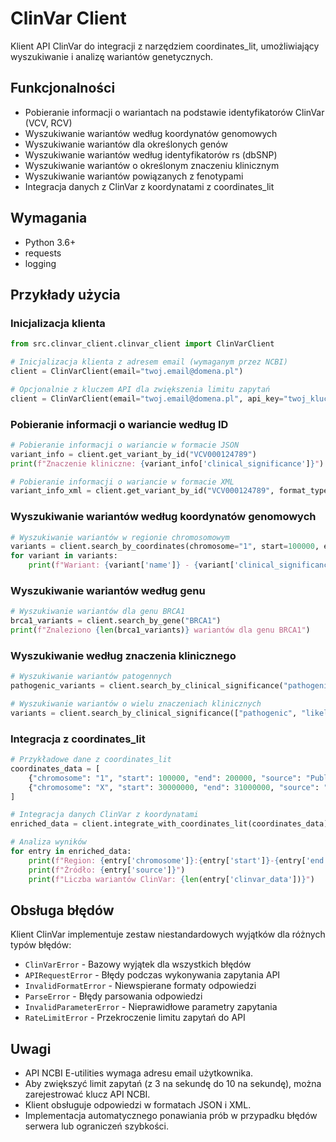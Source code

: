 # ClinVar Client

Klient API ClinVar do integracji z narzędziem coordinates_lit, umożliwiający wyszukiwanie i analizę wariantów genetycznych.

## Funkcjonalności

- Pobieranie informacji o wariantach na podstawie identyfikatorów ClinVar (VCV, RCV)
- Wyszukiwanie wariantów według koordynatów genomowych
- Wyszukiwanie wariantów dla określonych genów
- Wyszukiwanie wariantów według identyfikatorów rs (dbSNP)
- Wyszukiwanie wariantów o określonym znaczeniu klinicznym
- Wyszukiwanie wariantów powiązanych z fenotypami
- Integracja danych z ClinVar z koordynatami z coordinates_lit

## Wymagania

- Python 3.6+
- requests
- logging

## Przykłady użycia

### Inicjalizacja klienta

```python
from src.clinvar_client.clinvar_client import ClinVarClient

# Inicjalizacja klienta z adresem email (wymaganym przez NCBI)
client = ClinVarClient(email="twoj.email@domena.pl")

# Opcjonalnie z kluczem API dla zwiększenia limitu zapytań
client = ClinVarClient(email="twoj.email@domena.pl", api_key="twoj_klucz_api")
```

### Pobieranie informacji o wariancie według ID

```python
# Pobieranie informacji o wariancie w formacie JSON
variant_info = client.get_variant_by_id("VCV000124789")
print(f"Znaczenie kliniczne: {variant_info['clinical_significance']}")

# Pobieranie informacji o wariancie w formacie XML
variant_info_xml = client.get_variant_by_id("VCV000124789", format_type="xml")
```

### Wyszukiwanie wariantów według koordynatów genomowych

```python
# Wyszukiwanie wariantów w regionie chromosomowym
variants = client.search_by_coordinates(chromosome="1", start=100000, end=200000)
for variant in variants:
    print(f"Wariant: {variant['name']} - {variant['clinical_significance']}")
```

### Wyszukiwanie wariantów według genu

```python
# Wyszukiwanie wariantów dla genu BRCA1
brca1_variants = client.search_by_gene("BRCA1")
print(f"Znaleziono {len(brca1_variants)} wariantów dla genu BRCA1")
```

### Wyszukiwanie według znaczenia klinicznego

```python
# Wyszukiwanie wariantów patogennych
pathogenic_variants = client.search_by_clinical_significance("pathogenic")

# Wyszukiwanie wariantów o wielu znaczeniach klinicznych
variants = client.search_by_clinical_significance(["pathogenic", "likely pathogenic"])
```

### Integracja z coordinates_lit

```python
# Przykładowe dane z coordinates_lit
coordinates_data = [
    {"chromosome": "1", "start": 100000, "end": 200000, "source": "Publication 1"},
    {"chromosome": "X", "start": 30000000, "end": 31000000, "source": "Publication 2"}
]

# Integracja danych ClinVar z koordynatami
enriched_data = client.integrate_with_coordinates_lit(coordinates_data)

# Analiza wyników
for entry in enriched_data:
    print(f"Region: {entry['chromosome']}:{entry['start']}-{entry['end']}")
    print(f"Źródło: {entry['source']}")
    print(f"Liczba wariantów ClinVar: {len(entry['clinvar_data'])}")
```

## Obsługa błędów

Klient ClinVar implementuje zestaw niestandardowych wyjątków dla różnych typów błędów:

- `ClinVarError` - Bazowy wyjątek dla wszystkich błędów
- `APIRequestError` - Błędy podczas wykonywania zapytania API
- `InvalidFormatError` - Niewspierane formaty odpowiedzi
- `ParseError` - Błędy parsowania odpowiedzi
- `InvalidParameterError` - Nieprawidłowe parametry zapytania
- `RateLimitError` - Przekroczenie limitu zapytań do API

## Uwagi

- API NCBI E-utilities wymaga adresu email użytkownika.
- Aby zwiększyć limit zapytań (z 3 na sekundę do 10 na sekundę), można zarejestrować klucz API NCBI.
- Klient obsługuje odpowiedzi w formatach JSON i XML.
- Implementacja automatycznego ponawiania prób w przypadku błędów serwera lub ograniczeń szybkości. 